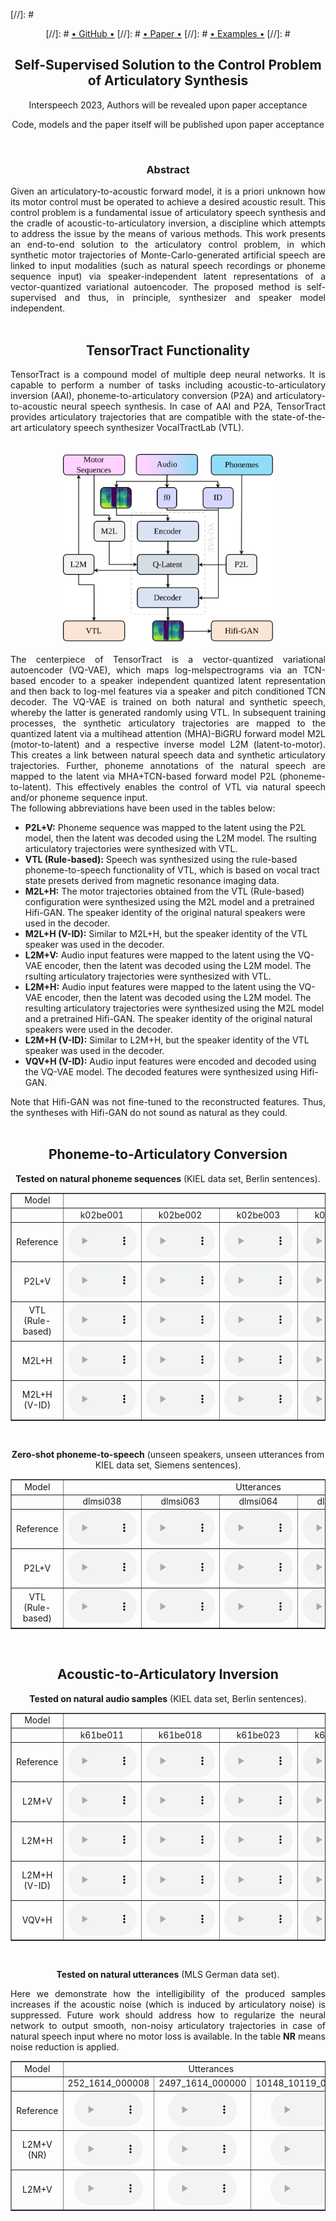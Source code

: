 

[//]: #      <center>
[//]: #        <a href="" class="btn2">• GitHub •</a>
[//]: #       <a href="" class="btn2">• Paper •</a></li>
[//]: #       <a href="" class="btn2">• Examples •</a></li>
[//]: #      </center>

<div style="text-align: center;">
<h2><b>Self-Supervised Solution to the Control Problem of Articulatory Synthesis</b></h2>
<p> Interspeech 2023, Authors will be revealed upon paper acceptance </p>
<p> Code, models and the paper itself will be published upon paper acceptance </p>
</div>

<br>
<div style="text-align: center;">
<h3>Abstract</h3>
</div>
<div style="text-align: justify"> 
Given an articulatory-to-acoustic forward model, it is a priori unknown how its motor control must be operated to achieve a desired acoustic result. This control problem is a fundamental issue of articulatory speech synthesis and the cradle of acoustic-to-articulatory inversion, a discipline which attempts to address the issue by the means of various methods. This work presents an end-to-end solution to the articulatory control problem, in which synthetic motor trajectories of Monte-Carlo-generated artificial speech are linked to input modalities (such as natural speech recordings or phoneme sequence input) via speaker-independent latent representations of a vector-quantized variational autoencoder. The proposed method is self-supervised and thus, in principle, synthesizer and speaker model independent.
</div>

<br>
<div style="text-align: center;">
<a id="functionality">
</a>
<div style="text-align: center;">
<h2>TensorTract Functionality</h2>
</div>

<div style="text-align: justify"> 
TensorTract is a compound model of multiple deep neural networks. It is capable to perform a number of tasks including acoustic-to-articulatory inversion (AAI), phoneme-to-articulatory conversion (P2A) and articulatory-to-acoustic neural speech synthesis. In case of AAI and P2A, TensorTract provides articulatory trajectories that are compatible with the state-of-the-art articulatory speech synthesizer VocalTractLab (VTL).
</div>
<br>
<br>
<img
  src="images/TensorTract_schematic.svg"
  alt="Schematic of the TensorTract model."
  height="300"
  />
<br>
<br>
<div style="text-align: justify;">
The centerpiece of TensorTract is a vector-quantized variational autoencoder (VQ-VAE), which maps log-melspectrograms via an TCN-based encoder to a speaker independent quantized latent representation and then back to log-mel features via a speaker and pitch conditioned TCN decoder. The VQ-VAE is trained on both natural and synthetic speech, whereby the latter is generated randomly using VTL. In subsequent training processes, the synthetic articulatory trajectories are mapped to the quantized latent via a multihead attention (MHA)-BiGRU forward model M2L (motor-to-latent) and a respective inverse model L2M (latent-to-motor). This creates a link between natural speech data and synthetic articulatory trajectories. Further, phoneme annotations of the natural speech are mapped to the latent via MHA+TCN-based forward model P2L (phoneme-to-latent). This effectively enables the control of VTL via natural speech and/or phoneme sequence input.
</div>

<div style="text-align: left">
The following abbreviations have been used in the tables below:
</div>
<div style="text-align: left">
<ul>
<li>
<b>P2L+V:</b> Phoneme sequence was mapped to the latent using the P2L model, then the latent was decoded using the L2M model. The rsulting articulatory trajectories were synthesized with VTL.
</li>
<li>
<b>VTL (Rule-based):</b> Speech was synthesized using the rule-based phoneme-to-speech functionality of VTL, which is based on vocal tract state presets derived from magnetic resonance imaging data.
</li>
<li>
<b>M2L+H:</b> The motor trajectories obtained from the VTL (Rule-based) configuration were synthesized using the M2L model and a pretrained Hifi-GAN. The speaker identity of the original natural speakers were used in the decoder.
</li>
<li>
<b>M2L+H (V-ID):</b> Similar to M2L+H, but the speaker identity of the VTL speaker was used in the decoder.
</li>
<li>
<b>L2M+V:</b> Audio input features were mapped to the latent using the VQ-VAE encoder, then the latent was decoded using the L2M model. The rsulting articulatory trajectories were synthesized with VTL.
</li>
<li>
<b>L2M+H:</b> Audio input features were mapped to the latent using the VQ-VAE encoder, then the latent was decoded using the L2M model. The resulting articulatory trajectories were synthesized using the M2L model and a pretrained Hifi-GAN. The speaker identity of the original natural speakers were used in the decoder.
</li>
<li>
<b>L2M+H (V-ID):</b> Similar to L2M+H, but the speaker identity of the VTL speaker was used in the decoder.
</li>
<li>
<b>VQV+H (V-ID):</b> Audio input features were encoded and decoded using the VQ-VAE model. The decoded features were synthesized using Hifi-GAN.
</li>
</ul>
</div>
<div style="text-align: justify">
Note that Hifi-GAN was not fine-tuned to the reconstructed features. Thus, the syntheses with Hifi-GAN do not sound as natural as they could.
</div>

<br>
<div style="text-align: center;">
<a id="audio_examples">
</a>
<div style="text-align: center;">
<h2>Phoneme-to-Articulatory Conversion</h2>
</div>

<p><b>Tested on natural phoneme sequences</b> (KIEL data set, Berlin sentences).</p>

<table border="1">
<tr><td>Model</td><td colspan="12"> Utterances </td></tr>
<tr>
  <td></td>
 
  <td>k02be001</td>
  <td>k02be002</td>
  <td>k02be003</td>
  <td>k02be004</td>
  <td>k02be005</td>
  <td>k02be006</td>
  <td>k02be007</td>
  <td>k02be008</td>
  <td>k02be009</td>
  <td>k02be010</td>

  <td>k61be001</td>
  <td>k61be002</td>
  <td>k61be003</td>
  <td>k61be004</td>
  <td>k61be005</td>
  <td>k61be006</td>
  <td>k61be007</td>
  <td>k61be008</td>
  <td>k61be009</td>
  <td>k61be010</td>
</tr>

<tr><td>Reference</td>
  <td><audio controls style="width: 110px;" src="audio_examples/nat/k02be001.wav"></audio></td>
  <td><audio controls style="width: 110px;" src="audio_examples/nat/k02be002.wav"></audio></td>
  <td><audio controls style="width: 110px;" src="audio_examples/nat/k02be003.wav"></audio></td>
  <td><audio controls style="width: 110px;" src="audio_examples/nat/k02be004.wav"></audio></td>
  <td><audio controls style="width: 110px;" src="audio_examples/nat/k02be005.wav"></audio></td>
  <td><audio controls style="width: 110px;" src="audio_examples/nat/k02be006.wav"></audio></td>
  <td><audio controls style="width: 110px;" src="audio_examples/nat/k02be007.wav"></audio></td>
  <td><audio controls style="width: 110px;" src="audio_examples/nat/k02be008.wav"></audio></td>
  <td><audio controls style="width: 110px;" src="audio_examples/nat/k02be009.wav"></audio></td>
  <td><audio controls style="width: 110px;" src="audio_examples/nat/k02be010.wav"></audio></td>
  <td><audio controls style="width: 110px;" src="audio_examples/nat/k61be001.wav"></audio></td>
  <td><audio controls style="width: 110px;" src="audio_examples/nat/k61be002.wav"></audio></td>
  <td><audio controls style="width: 110px;" src="audio_examples/nat/k61be003.wav"></audio></td>
  <td><audio controls style="width: 110px;" src="audio_examples/nat/k61be004.wav"></audio></td>
  <td><audio controls style="width: 110px;" src="audio_examples/nat/k61be005.wav"></audio></td>
  <td><audio controls style="width: 110px;" src="audio_examples/nat/k61be006.wav"></audio></td>
  <td><audio controls style="width: 110px;" src="audio_examples/nat/k61be007.wav"></audio></td>
  <td><audio controls style="width: 110px;" src="audio_examples/nat/k61be008.wav"></audio></td>
  <td><audio controls style="width: 110px;" src="audio_examples/nat/k61be009.wav"></audio></td>
  <td><audio controls style="width: 110px;" src="audio_examples/nat/k61be010.wav"></audio></td>
</tr>
<tr><td>P2L+V</td>
  <td><audio controls style="width: 110px;" src="audio_examples/p2l/KIELk02_k02be001.wav"></audio></td>
  <td><audio controls style="width: 110px;" src="audio_examples/p2l/KIELk02_k02be002.wav"></audio></td>
  <td><audio controls style="width: 110px;" src="audio_examples/p2l/KIELk02_k02be003.wav"></audio></td>
  <td><audio controls style="width: 110px;" src="audio_examples/p2l/KIELk02_k02be004.wav"></audio></td>
  <td><audio controls style="width: 110px;" src="audio_examples/p2l/KIELk02_k02be005.wav"></audio></td>
  <td><audio controls style="width: 110px;" src="audio_examples/p2l/KIELk02_k02be006.wav"></audio></td>
  <td><audio controls style="width: 110px;" src="audio_examples/p2l/KIELk02_k02be007.wav"></audio></td>
  <td><audio controls style="width: 110px;" src="audio_examples/p2l/KIELk02_k02be008.wav"></audio></td>
  <td><audio controls style="width: 110px;" src="audio_examples/p2l/KIELk02_k02be009.wav"></audio></td>
  <td><audio controls style="width: 110px;" src="audio_examples/p2l/KIELk02_k02be010.wav"></audio></td>
  <td><audio controls style="width: 110px;" src="audio_examples/p2l/KIELk61_k61be001.wav"></audio></td>
  <td><audio controls style="width: 110px;" src="audio_examples/p2l/KIELk61_k61be002.wav"></audio></td>
  <td><audio controls style="width: 110px;" src="audio_examples/p2l/KIELk61_k61be003.wav"></audio></td>
  <td><audio controls style="width: 110px;" src="audio_examples/p2l/KIELk61_k61be004.wav"></audio></td>
  <td><audio controls style="width: 110px;" src="audio_examples/p2l/KIELk61_k61be005.wav"></audio></td>
  <td><audio controls style="width: 110px;" src="audio_examples/p2l/KIELk61_k61be006.wav"></audio></td>
  <td><audio controls style="width: 110px;" src="audio_examples/p2l/KIELk61_k61be007.wav"></audio></td>
  <td><audio controls style="width: 110px;" src="audio_examples/p2l/KIELk61_k61be008.wav"></audio></td>
  <td><audio controls style="width: 110px;" src="audio_examples/p2l/KIELk61_k61be009.wav"></audio></td>
  <td><audio controls style="width: 110px;" src="audio_examples/p2l/KIELk61_k61be010.wav"></audio></td>
</tr>
<tr><td>VTL (Rule-based)</td>
  <td><audio controls style="width: 110px;" src="audio_examples/vtl/k02_k02be001.wav"></audio></td>
  <td><audio controls style="width: 110px;" src="audio_examples/vtl/k02_k02be002.wav"></audio></td>
  <td><audio controls style="width: 110px;" src="audio_examples/vtl/k02_k02be003.wav"></audio></td>
  <td><audio controls style="width: 110px;" src="audio_examples/vtl/k02_k02be004.wav"></audio></td>
  <td><audio controls style="width: 110px;" src="audio_examples/vtl/k02_k02be005.wav"></audio></td>
  <td><audio controls style="width: 110px;" src="audio_examples/vtl/k02_k02be006.wav"></audio></td>
  <td><audio controls style="width: 110px;" src="audio_examples/vtl/k02_k02be007.wav"></audio></td>
  <td><audio controls style="width: 110px;" src="audio_examples/vtl/k02_k02be008.wav"></audio></td>
  <td><audio controls style="width: 110px;" src="audio_examples/vtl/k02_k02be009.wav"></audio></td>
  <td><audio controls style="width: 110px;" src="audio_examples/vtl/k02_k02be010.wav"></audio></td>
  <td><audio controls style="width: 110px;" src="audio_examples/vtl/k61_k61be001.wav"></audio></td>
  <td><audio controls style="width: 110px;" src="audio_examples/vtl/k61_k61be002.wav"></audio></td>
  <td><audio controls style="width: 110px;" src="audio_examples/vtl/k61_k61be003.wav"></audio></td>
  <td><audio controls style="width: 110px;" src="audio_examples/vtl/k61_k61be004.wav"></audio></td>
  <td><audio controls style="width: 110px;" src="audio_examples/vtl/k61_k61be005.wav"></audio></td>
  <td><audio controls style="width: 110px;" src="audio_examples/vtl/k61_k61be006.wav"></audio></td>
  <td><audio controls style="width: 110px;" src="audio_examples/vtl/k61_k61be007.wav"></audio></td>
  <td><audio controls style="width: 110px;" src="audio_examples/vtl/k61_k61be008.wav"></audio></td>
  <td><audio controls style="width: 110px;" src="audio_examples/vtl/k61_k61be009.wav"></audio></td>
  <td><audio controls style="width: 110px;" src="audio_examples/vtl/k61_k61be010.wav"></audio></td>
</tr>
<tr><td>M2L+H</td>
  <td><audio controls style="width: 110px;" src="audio_examples/m2l/k02_k02be001_generated_e2e.wav"></audio></td>
  <td><audio controls style="width: 110px;" src="audio_examples/m2l/k02_k02be002_generated_e2e.wav"></audio></td>
  <td><audio controls style="width: 110px;" src="audio_examples/m2l/k02_k02be003_generated_e2e.wav"></audio></td>
  <td><audio controls style="width: 110px;" src="audio_examples/m2l/k02_k02be004_generated_e2e.wav"></audio></td>
  <td><audio controls style="width: 110px;" src="audio_examples/m2l/k02_k02be005_generated_e2e.wav"></audio></td>
  <td><audio controls style="width: 110px;" src="audio_examples/m2l/k02_k02be006_generated_e2e.wav"></audio></td>
  <td><audio controls style="width: 110px;" src="audio_examples/m2l/k02_k02be007_generated_e2e.wav"></audio></td>
  <td><audio controls style="width: 110px;" src="audio_examples/m2l/k02_k02be008_generated_e2e.wav"></audio></td>
  <td><audio controls style="width: 110px;" src="audio_examples/m2l/k02_k02be009_generated_e2e.wav"></audio></td>
  <td><audio controls style="width: 110px;" src="audio_examples/m2l/k02_k02be010_generated_e2e.wav"></audio></td>
  <td><audio controls style="width: 110px;" src="audio_examples/m2l/k61_k61be001_generated_e2e.wav"></audio></td>
  <td><audio controls style="width: 110px;" src="audio_examples/m2l/k61_k61be002_generated_e2e.wav"></audio></td>
  <td><audio controls style="width: 110px;" src="audio_examples/m2l/k61_k61be003_generated_e2e.wav"></audio></td>
  <td><audio controls style="width: 110px;" src="audio_examples/m2l/k61_k61be004_generated_e2e.wav"></audio></td>
  <td><audio controls style="width: 110px;" src="audio_examples/m2l/k61_k61be005_generated_e2e.wav"></audio></td>
  <td><audio controls style="width: 110px;" src="audio_examples/m2l/k61_k61be006_generated_e2e.wav"></audio></td>
  <td><audio controls style="width: 110px;" src="audio_examples/m2l/k61_k61be007_generated_e2e.wav"></audio></td>
  <td><audio controls style="width: 110px;" src="audio_examples/m2l/k61_k61be008_generated_e2e.wav"></audio></td>
  <td><audio controls style="width: 110px;" src="audio_examples/m2l/k61_k61be009_generated_e2e.wav"></audio></td>
  <td><audio controls style="width: 110px;" src="audio_examples/m2l/k61_k61be010_generated_e2e.wav"></audio></td>
</tr>
<tr><td>M2L+H (V-ID)</td>
  <td><audio controls style="width: 110px;" src="audio_examples/m2l_mc_id/k02_k02be001_generated_e2e.wav"></audio></td>
  <td><audio controls style="width: 110px;" src="audio_examples/m2l_mc_id/k02_k02be002_generated_e2e.wav"></audio></td>
  <td><audio controls style="width: 110px;" src="audio_examples/m2l_mc_id/k02_k02be003_generated_e2e.wav"></audio></td>
  <td><audio controls style="width: 110px;" src="audio_examples/m2l_mc_id/k02_k02be004_generated_e2e.wav"></audio></td>
  <td><audio controls style="width: 110px;" src="audio_examples/m2l_mc_id/k02_k02be005_generated_e2e.wav"></audio></td>
  <td><audio controls style="width: 110px;" src="audio_examples/m2l_mc_id/k02_k02be006_generated_e2e.wav"></audio></td>
  <td><audio controls style="width: 110px;" src="audio_examples/m2l_mc_id/k02_k02be007_generated_e2e.wav"></audio></td>
  <td><audio controls style="width: 110px;" src="audio_examples/m2l_mc_id/k02_k02be008_generated_e2e.wav"></audio></td>
  <td><audio controls style="width: 110px;" src="audio_examples/m2l_mc_id/k02_k02be009_generated_e2e.wav"></audio></td>
  <td><audio controls style="width: 110px;" src="audio_examples/m2l_mc_id/k02_k02be010_generated_e2e.wav"></audio></td>
  <td><audio controls style="width: 110px;" src="audio_examples/m2l_mc_id/k61_k61be001_generated_e2e.wav"></audio></td>
  <td><audio controls style="width: 110px;" src="audio_examples/m2l_mc_id/k61_k61be002_generated_e2e.wav"></audio></td>
  <td><audio controls style="width: 110px;" src="audio_examples/m2l_mc_id/k61_k61be003_generated_e2e.wav"></audio></td>
  <td><audio controls style="width: 110px;" src="audio_examples/m2l_mc_id/k61_k61be004_generated_e2e.wav"></audio></td>
  <td><audio controls style="width: 110px;" src="audio_examples/m2l_mc_id/k61_k61be005_generated_e2e.wav"></audio></td>
  <td><audio controls style="width: 110px;" src="audio_examples/m2l_mc_id/k61_k61be006_generated_e2e.wav"></audio></td>
  <td><audio controls style="width: 110px;" src="audio_examples/m2l_mc_id/k61_k61be007_generated_e2e.wav"></audio></td>
  <td><audio controls style="width: 110px;" src="audio_examples/m2l_mc_id/k61_k61be008_generated_e2e.wav"></audio></td>
  <td><audio controls style="width: 110px;" src="audio_examples/m2l_mc_id/k61_k61be009_generated_e2e.wav"></audio></td>
  <td><audio controls style="width: 110px;" src="audio_examples/m2l_mc_id/k61_k61be010_generated_e2e.wav"></audio></td>
</tr>


</table>

<br>
<p><b>Zero-shot phoneme-to-speech</b> (unseen speakers, unseen utterances from KIEL data set, Siemens sentences).</p>

<table border="1">
<tr><td>Model</td><td colspan="12"> Utterances </td></tr>
<tr>
  <td></td>
 
  <td>dlmsi038</td>
  <td>dlmsi063</td>
  <td>dlmsi064</td>
  <td>dlmsi072</td>
  <td>dlmsi092</td>

</tr>

<tr><td>Reference</td>
  <td><audio controls style="width: 110px;" src="audio_examples/nat/dlmsi038.wav"></audio></td>
  <td><audio controls style="width: 110px;" src="audio_examples/nat/dlmsi063.wav"></audio></td>
  <td><audio controls style="width: 110px;" src="audio_examples/nat/dlmsi064.wav"></audio></td>
  <td><audio controls style="width: 110px;" src="audio_examples/nat/dlmsi072.wav"></audio></td>
  <td><audio controls style="width: 110px;" src="audio_examples/nat/dlmsi092.wav"></audio></td> 
</tr>
<tr><td>P2L+V</td>
  <td><audio controls style="width: 110px;" src="audio_examples/p2l_zero/KIELdlm_dlmsi038.wav"></audio></td>
  <td><audio controls style="width: 110px;" src="audio_examples/p2l_zero/KIELdlm_dlmsi063.wav"></audio></td>
  <td><audio controls style="width: 110px;" src="audio_examples/p2l_zero/KIELdlm_dlmsi064.wav"></audio></td>
  <td><audio controls style="width: 110px;" src="audio_examples/p2l_zero/KIELdlm_dlmsi072.wav"></audio></td>
  <td><audio controls style="width: 110px;" src="audio_examples/p2l_zero/KIELdlm_dlmsi092.wav"></audio></td>
</tr>
<tr><td>VTL (Rule-based)</td>
  <td><audio controls style="width: 110px;" src="audio_examples/vtl/dlm_dlmsi038.wav"></audio></td>
  <td><audio controls style="width: 110px;" src="audio_examples/vtl/dlm_dlmsi063.wav"></audio></td>
  <td><audio controls style="width: 110px;" src="audio_examples/vtl/dlm_dlmsi064.wav"></audio></td>
  <td><audio controls style="width: 110px;" src="audio_examples/vtl/dlm_dlmsi072.wav"></audio></td>
  <td><audio controls style="width: 110px;" src="audio_examples/vtl/dlm_dlmsi092.wav"></audio></td>
</tr>


</table>

<br>
<div style="text-align: center;">
<a id="acoustic_to_articulatory_inversion">
</a>
<h2>Acoustic-to-Articulatory Inversion</h2>
</div>

<p><b>Tested on natural audio samples</b> (KIEL data set, Berlin sentences).</p>

<table border="1">
<tr><td>Model</td><td colspan="12">Utterances </td></tr>
<tr>
  <td></td>
 
  <td>k61be011</td>
  <td>k61be018</td>
  <td>k61be023</td>
  <td>k61be030</td>
  <td>k61be037</td>
  <td>k61be061</td>
  <td>k62be005</td>
  <td>k62be024</td>
  <td>k62be086</td>
  <td>k62be095</td>

  <td>k65be002</td>
  <td>k65be013</td>
  <td>k65be017</td>
  <td>k65be075</td>
  <td>k65be077</td>
  <td>k66be008</td>
  <td>k66be041</td>
  <td>k66be060</td>
  <td>k66be062</td>
  <td>k66be063</td>
</tr>


<tr><td>Reference</td>
  <td><audio controls style="width: 110px;" src="audio_examples/nat/k61be011.wav"></audio></td>
  <td><audio controls style="width: 110px;" src="audio_examples/nat/k61be018.wav"></audio></td>
  <td><audio controls style="width: 110px;" src="audio_examples/nat/k61be023.wav"></audio></td>
  <td><audio controls style="width: 110px;" src="audio_examples/nat/k61be030.wav"></audio></td>
  <td><audio controls style="width: 110px;" src="audio_examples/nat/k61be037.wav"></audio></td>
  <td><audio controls style="width: 110px;" src="audio_examples/nat/k61be061.wav"></audio></td>
  <td><audio controls style="width: 110px;" src="audio_examples/nat/k62be005.wav"></audio></td>
  <td><audio controls style="width: 110px;" src="audio_examples/nat/k62be024.wav"></audio></td>
  <td><audio controls style="width: 110px;" src="audio_examples/nat/k62be086.wav"></audio></td>
  <td><audio controls style="width: 110px;" src="audio_examples/nat/k62be095.wav"></audio></td>
  <td><audio controls style="width: 110px;" src="audio_examples/nat/k65be002.wav"></audio></td>
  <td><audio controls style="width: 110px;" src="audio_examples/nat/k65be013.wav"></audio></td>
  <td><audio controls style="width: 110px;" src="audio_examples/nat/k65be017.wav"></audio></td>
  <td><audio controls style="width: 110px;" src="audio_examples/nat/k65be075.wav"></audio></td>
  <td><audio controls style="width: 110px;" src="audio_examples/nat/k65be077.wav"></audio></td>
  <td><audio controls style="width: 110px;" src="audio_examples/nat/k66be008.wav"></audio></td>
  <td><audio controls style="width: 110px;" src="audio_examples/nat/k66be041.wav"></audio></td>
  <td><audio controls style="width: 110px;" src="audio_examples/nat/k66be060.wav"></audio></td>
  <td><audio controls style="width: 110px;" src="audio_examples/nat/k66be062.wav"></audio></td>
  <td><audio controls style="width: 110px;" src="audio_examples/nat/k66be063.wav"></audio></td>
</tr>
<tr><td>L2M+V</td>
  <td><audio controls style="width: 110px;" src="audio_examples/l2m/k61be011.wav"></audio></td>
  <td><audio controls style="width: 110px;" src="audio_examples/l2m/k61be018.wav"></audio></td>
  <td><audio controls style="width: 110px;" src="audio_examples/l2m/k61be023.wav"></audio></td>
  <td><audio controls style="width: 110px;" src="audio_examples/l2m/k61be030.wav"></audio></td>
  <td><audio controls style="width: 110px;" src="audio_examples/l2m/k61be037.wav"></audio></td>
  <td><audio controls style="width: 110px;" src="audio_examples/l2m/k61be061.wav"></audio></td>
  <td><audio controls style="width: 110px;" src="audio_examples/l2m/k62be005.wav"></audio></td>
  <td><audio controls style="width: 110px;" src="audio_examples/l2m/k62be024.wav"></audio></td>
  <td><audio controls style="width: 110px;" src="audio_examples/l2m/k62be086.wav"></audio></td>
  <td><audio controls style="width: 110px;" src="audio_examples/l2m/k62be095.wav"></audio></td>
  <td><audio controls style="width: 110px;" src="audio_examples/l2m/k65be002.wav"></audio></td>
  <td><audio controls style="width: 110px;" src="audio_examples/l2m/k65be013.wav"></audio></td>
  <td><audio controls style="width: 110px;" src="audio_examples/l2m/k65be017.wav"></audio></td>
  <td><audio controls style="width: 110px;" src="audio_examples/l2m/k65be075.wav"></audio></td>
  <td><audio controls style="width: 110px;" src="audio_examples/l2m/k65be077.wav"></audio></td>
  <td><audio controls style="width: 110px;" src="audio_examples/l2m/k66be008.wav"></audio></td>
  <td><audio controls style="width: 110px;" src="audio_examples/l2m/k66be041.wav"></audio></td>
  <td><audio controls style="width: 110px;" src="audio_examples/l2m/k66be060.wav"></audio></td>
  <td><audio controls style="width: 110px;" src="audio_examples/l2m/k66be062.wav"></audio></td>
  <td><audio controls style="width: 110px;" src="audio_examples/l2m/k66be063.wav"></audio></td>
</tr>
<tr><td>L2M+H</td>
  <td><audio controls style="width: 110px;" src="audio_examples/l2m_m2l/KIELk61_k61be011_generated_e2e.wav"></audio></td>
  <td><audio controls style="width: 110px;" src="audio_examples/l2m_m2l/KIELk61_k61be018_generated_e2e.wav"></audio></td>
  <td><audio controls style="width: 110px;" src="audio_examples/l2m_m2l/KIELk61_k61be023_generated_e2e.wav"></audio></td>
  <td><audio controls style="width: 110px;" src="audio_examples/l2m_m2l/KIELk61_k61be030_generated_e2e.wav"></audio></td>
  <td><audio controls style="width: 110px;" src="audio_examples/l2m_m2l/KIELk61_k61be037_generated_e2e.wav"></audio></td>
  <td><audio controls style="width: 110px;" src="audio_examples/l2m_m2l/KIELk61_k61be061_generated_e2e.wav"></audio></td>
  <td><audio controls style="width: 110px;" src="audio_examples/l2m_m2l/KIELk62_k62be005_generated_e2e.wav"></audio></td>
  <td><audio controls style="width: 110px;" src="audio_examples/l2m_m2l/KIELk62_k62be024_generated_e2e.wav"></audio></td>
  <td><audio controls style="width: 110px;" src="audio_examples/l2m_m2l/KIELk62_k62be086_generated_e2e.wav"></audio></td>
  <td><audio controls style="width: 110px;" src="audio_examples/l2m_m2l/KIELk62_k62be095_generated_e2e.wav"></audio></td>
  <td><audio controls style="width: 110px;" src="audio_examples/l2m_m2l/KIELk65_k65be002_generated_e2e.wav"></audio></td>
  <td><audio controls style="width: 110px;" src="audio_examples/l2m_m2l/KIELk65_k65be013_generated_e2e.wav"></audio></td>
  <td><audio controls style="width: 110px;" src="audio_examples/l2m_m2l/KIELk65_k65be017_generated_e2e.wav"></audio></td>
  <td><audio controls style="width: 110px;" src="audio_examples/l2m_m2l/KIELk65_k65be075_generated_e2e.wav"></audio></td>
  <td><audio controls style="width: 110px;" src="audio_examples/l2m_m2l/KIELk65_k65be077_generated_e2e.wav"></audio></td>
  <td><audio controls style="width: 110px;" src="audio_examples/l2m_m2l/KIELk66_k66be008_generated_e2e.wav"></audio></td>
  <td><audio controls style="width: 110px;" src="audio_examples/l2m_m2l/KIELk66_k66be041_generated_e2e.wav"></audio></td>
  <td><audio controls style="width: 110px;" src="audio_examples/l2m_m2l/KIELk66_k66be060_generated_e2e.wav"></audio></td>
  <td><audio controls style="width: 110px;" src="audio_examples/l2m_m2l/KIELk66_k66be062_generated_e2e.wav"></audio></td>
  <td><audio controls style="width: 110px;" src="audio_examples/l2m_m2l/KIELk66_k66be063_generated_e2e.wav"></audio></td>
</tr>
<tr><td>L2M+H (V-ID)</td>
  <td><audio controls style="width: 110px;" src="audio_examples/l2m_m2l_mc_id/KIELk61_k61be011_generated_e2e.wav"></audio></td>
  <td><audio controls style="width: 110px;" src="audio_examples/l2m_m2l_mc_id/KIELk61_k61be018_generated_e2e.wav"></audio></td>
  <td><audio controls style="width: 110px;" src="audio_examples/l2m_m2l_mc_id/KIELk61_k61be023_generated_e2e.wav"></audio></td>
  <td><audio controls style="width: 110px;" src="audio_examples/l2m_m2l_mc_id/KIELk61_k61be030_generated_e2e.wav"></audio></td>
  <td><audio controls style="width: 110px;" src="audio_examples/l2m_m2l_mc_id/KIELk61_k61be037_generated_e2e.wav"></audio></td>
  <td><audio controls style="width: 110px;" src="audio_examples/l2m_m2l_mc_id/KIELk61_k61be061_generated_e2e.wav"></audio></td>
  <td><audio controls style="width: 110px;" src="audio_examples/l2m_m2l_mc_id/KIELk62_k62be005_generated_e2e.wav"></audio></td>
  <td><audio controls style="width: 110px;" src="audio_examples/l2m_m2l_mc_id/KIELk62_k62be024_generated_e2e.wav"></audio></td>
  <td><audio controls style="width: 110px;" src="audio_examples/l2m_m2l_mc_id/KIELk62_k62be086_generated_e2e.wav"></audio></td>
  <td><audio controls style="width: 110px;" src="audio_examples/l2m_m2l_mc_id/KIELk62_k62be095_generated_e2e.wav"></audio></td>
  <td><audio controls style="width: 110px;" src="audio_examples/l2m_m2l_mc_id/KIELk65_k65be002_generated_e2e.wav"></audio></td>
  <td><audio controls style="width: 110px;" src="audio_examples/l2m_m2l_mc_id/KIELk65_k65be013_generated_e2e.wav"></audio></td>
  <td><audio controls style="width: 110px;" src="audio_examples/l2m_m2l_mc_id/KIELk65_k65be017_generated_e2e.wav"></audio></td>
  <td><audio controls style="width: 110px;" src="audio_examples/l2m_m2l_mc_id/KIELk65_k65be075_generated_e2e.wav"></audio></td>
  <td><audio controls style="width: 110px;" src="audio_examples/l2m_m2l_mc_id/KIELk65_k65be077_generated_e2e.wav"></audio></td>
  <td><audio controls style="width: 110px;" src="audio_examples/l2m_m2l_mc_id/KIELk66_k66be008_generated_e2e.wav"></audio></td>
  <td><audio controls style="width: 110px;" src="audio_examples/l2m_m2l_mc_id/KIELk66_k66be041_generated_e2e.wav"></audio></td>
  <td><audio controls style="width: 110px;" src="audio_examples/l2m_m2l_mc_id/KIELk66_k66be060_generated_e2e.wav"></audio></td>
  <td><audio controls style="width: 110px;" src="audio_examples/l2m_m2l_mc_id/KIELk66_k66be062_generated_e2e.wav"></audio></td>
  <td><audio controls style="width: 110px;" src="audio_examples/l2m_m2l_mc_id/KIELk66_k66be063_generated_e2e.wav"></audio></td>
</tr>
<tr><td>VQV+H</td>
  <td><audio controls style="width: 110px;" src="audio_examples/vqvae/KIELk61_k61be011_generated_e2e.wav"></audio></td>
  <td><audio controls style="width: 110px;" src="audio_examples/vqvae/KIELk61_k61be018_generated_e2e.wav"></audio></td>
  <td><audio controls style="width: 110px;" src="audio_examples/vqvae/KIELk61_k61be023_generated_e2e.wav"></audio></td>
  <td><audio controls style="width: 110px;" src="audio_examples/vqvae/KIELk61_k61be030_generated_e2e.wav"></audio></td>
  <td><audio controls style="width: 110px;" src="audio_examples/vqvae/KIELk61_k61be037_generated_e2e.wav"></audio></td>
  <td><audio controls style="width: 110px;" src="audio_examples/vqvae/KIELk61_k61be061_generated_e2e.wav"></audio></td>
  <td><audio controls style="width: 110px;" src="audio_examples/vqvae/KIELk62_k62be005_generated_e2e.wav"></audio></td>
  <td><audio controls style="width: 110px;" src="audio_examples/vqvae/KIELk62_k62be024_generated_e2e.wav"></audio></td>
  <td><audio controls style="width: 110px;" src="audio_examples/vqvae/KIELk62_k62be086_generated_e2e.wav"></audio></td>
  <td><audio controls style="width: 110px;" src="audio_examples/vqvae/KIELk62_k62be095_generated_e2e.wav"></audio></td>
  <td><audio controls style="width: 110px;" src="audio_examples/vqvae/KIELk65_k65be002_generated_e2e.wav"></audio></td>
  <td><audio controls style="width: 110px;" src="audio_examples/vqvae/KIELk65_k65be013_generated_e2e.wav"></audio></td>
  <td><audio controls style="width: 110px;" src="audio_examples/vqvae/KIELk65_k65be017_generated_e2e.wav"></audio></td>
  <td><audio controls style="width: 110px;" src="audio_examples/vqvae/KIELk65_k65be075_generated_e2e.wav"></audio></td>
  <td><audio controls style="width: 110px;" src="audio_examples/vqvae/KIELk65_k65be077_generated_e2e.wav"></audio></td>
  <td><audio controls style="width: 110px;" src="audio_examples/vqvae/KIELk66_k66be008_generated_e2e.wav"></audio></td>
  <td><audio controls style="width: 110px;" src="audio_examples/vqvae/KIELk66_k66be041_generated_e2e.wav"></audio></td>
  <td><audio controls style="width: 110px;" src="audio_examples/vqvae/KIELk66_k66be060_generated_e2e.wav"></audio></td>
  <td><audio controls style="width: 110px;" src="audio_examples/vqvae/KIELk66_k66be062_generated_e2e.wav"></audio></td>
  <td><audio controls style="width: 110px;" src="audio_examples/vqvae/KIELk66_k66be063_generated_e2e.wav"></audio></td>
</tr>

</table>



<br>
<p><b>Tested on natural utterances</b> (MLS German data set).</p>
<div style="text-align: justify;">
Here we demonstrate how the intelligibility of the produced samples increases if the acoustic noise (which is induced by articulatory noise) is suppressed. Future work should address how to regularize the neural network to output smooth, non-noisy articulatory trajectories in case of natural speech input where no motor loss is available. In the table <b>NR</b> means noise reduction is applied.
</div>

<table border="1">
<tr><td>Model</td><td colspan="12"> Utterances </td></tr>
<tr>
  <td></td>
 
  <td>252_1614_000008</td>
  <td>2497_1614_000000</td>
  <td>10148_10119_000697</td>

</tr>

<tr><td>Reference</td>
  <td><audio controls style="width: 110px;" src="audio_examples/nat/252_1614_000008.flac"></audio></td>
  <td><audio controls style="width: 110px;" src="audio_examples/nat/2497_1614_000000.flac"></audio></td>
  <td><audio controls style="width: 110px;" src="audio_examples/nat/10148_10119_000697.flac"></audio></td>
</tr>
<tr><td>L2M+V (NR)</td>
  <td><audio controls style="width: 110px;" src="audio_examples/l2m/252_1614_000008 (enhanced).wav"></audio></td>
  <td><audio controls style="width: 110px;" src="audio_examples/l2m/2497_1614_000000 (enhanced).wav"></audio></td>
  <td><audio controls style="width: 110px;" src="audio_examples/l2m/10148_10119_000697 (enhanced)(2).wav"></audio></td>
</tr>
<tr><td>L2M+V</td>
  <td><audio controls style="width: 110px;" src="audio_examples/l2m/252_1614_000008.wav"></audio></td>
  <td><audio controls style="width: 110px;" src="audio_examples/l2m/2497_1614_000000.wav"></audio></td>
  <td><audio controls style="width: 110px;" src="audio_examples/l2m/10148_10119_000697.wav"></audio></td>
</tr>


</table>

